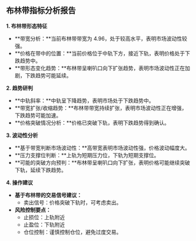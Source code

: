 ## 布林带指标分析报告

**1. 布林带形态特征**

- **带宽分析：**当前布林带带宽为 4.96，处于较高水平，表明市场波动性较强。
- **价格在带中的位置：**当前价格位于中轨下方，接近下轨，表明价格处于下跌趋势中。
- **带形态变化趋势：**布林带呈喇叭口向下扩张趋势，表明市场波动性正在加剧，下跌趋势可能延续。

**2. 趋势研判**

- **中轨斜率：**中轨呈下降趋势，表明市场处于下跌趋势中。
- **带宽扩张/收缩趋势：**布林带带宽持续扩张，表明市场波动性正在增强，下跌趋势可能加速。
- **价格突破情况分析：**价格已突破下轨，表明下跌趋势得到确认。

**3. 波动性分析**

- **基于带宽判断市场波动性：**高带宽表明市场波动性强，价格波动幅度大。
- **压力支撑位判断：**上轨为短期压力位，下轨为短期支撑位。
- **可能的突破方向预判：**布林带呈喇叭口向下扩张，表明价格可能继续突破下轨，延续下跌趋势。

**4. 操作建议**

- **基于布林带的交易信号建议：**
   - 卖出信号：价格突破下轨时，可考虑卖出。
- **风险控制要点：**
   - 止损位：上轨附近
   - 止盈位：下轨附近
   - 仓位控制：谨慎控制仓位，避免过度交易。